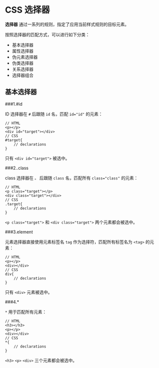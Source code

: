 CSS 选择器
=========

__选择器__ 通过一系列的规则，指定了应用当前样式规则的目标元素。

按照选择器的匹配方式，可以进行如下分类：

+ 基本选择器
+ 属性选择器
+ 伪元素选择器
+ 伪类选择器
+ 关系选择器
+ 选择器组合

基本选择器
---------

###1.#id

ID 选择器在 `#` 后跟随 `id` 名，匹配 `id="id"` 的元素：

	// HTML
	<p></p>
	<div id="target"></div>
	// CSS
	#target{
		// declarations
	}

只有 `<div id="target">` 被选中。

###2..class

class 选择器在 `。` 后跟随 `class` 名，匹配所有 `class="class"` 的元素：

	// HTML
	<p class="target"></p>
	<div class="target"></div>
	// CSS
	.target{
		// declarations
	}

`<p class="target">` 和 `<div class="target">` 两个元素都会被选中。

###3.element

元素选择器直接使用元素标签名 `tag` 作为选择符，匹配所有标签名为 `<tag>` 的元素：

	// HTML
	<p></p>
	<div></div>
	// CSS
	div{
		// declarations
	}

只有 `<div>` 元素被选中。

###4.*

`*` 用于匹配所有元素：

	// HTML
	<h3></h3>
	<p></p>
	<div></div>
	// CSS
	*{
		// declarations
	}

`<h3>` `<p>` `<div>` 三个元素都会被选中。

